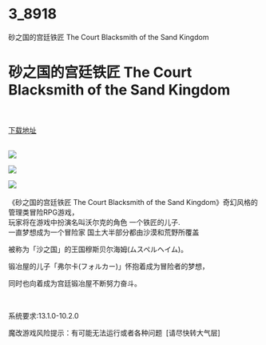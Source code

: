 # 3_8918
砂之国的宫廷铁匠 The Court Blacksmith of the Sand Kingdom
# 砂之国的宫廷铁匠 The Court Blacksmith of the Sand Kingdom
 <br/></br>
[下载地址](https://www.switch520.cc/article/8918 "下载地址")
<br/></br>

<p><span style="color: #ffffff;"><strong><img src="https://www.switch520.cc/muke_img/upload_art_editor_20210107-1_3c428c5fdc1e9cc5427d965da46e281f.jpg"></strong></span></p>
<p><span style="color: #ffffff;"><strong><img src="https://www.switch520.cc/muke_img/upload_art_editor_20210107-1_9e401b501e7ae142468203215a28015a.jpg"></strong></span></p>
<p><span style="color: #ffffff;"><strong><img src="https://www.switch520.cc/muke_img/upload_art_editor_20210107-1_7606af48a9f019f62ce3f38e33464bb7.jpg">&nbsp;</strong></span></p>
<p>《砂之国的宫廷铁匠 The Court Blacksmith of the Sand Kingdom》奇幻风格的管理类冒险RPG游戏，<br>
玩家将在游戏中扮演名叫沃尔克的角色 一个铁匠的儿子.<br>
一直梦想成为一个冒险家 国土大半部分都由沙漠和荒野所覆盖</p>
<p>被称为「沙之国」的王国穆斯贝尔海姆(ムスペルヘイム)。</p>
<p>锻冶屋的儿子「弗尔卡(フォルカー)」怀抱着成为冒险者的梦想，</p>
<p>同时也向着成为宫廷锻冶屋不断努力奋斗。</p>
<p>&nbsp;</p>
<p>系统要求:13.1.0-10.2.0</p>
<p>魔改游戏风险提示：有可能无法运行或者各种问题 &nbsp;[请尽快转大气层]</p>



